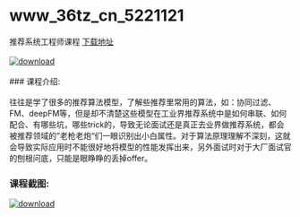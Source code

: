 # www_36tz_cn_5221121
推荐系统工程师课程
[下载地址](http://www.36tz.cn/article/5221121 "下载地址")
<br/></br>[![download](http://36tz.cn/muke_img/2021_09_1-35-300x167.png "下载地址")](http://www.36tz.cn/article/5221121 "下载地址")
<br/></br>### 课程介绍:<br/></br>往往是学了很多的推荐算法模型，了解些推荐里常用的算法，如：协同过滤、FM、deepFM等，但是却不清楚这些模型在工业界推荐系统中是如何串联、如何配合、有哪些坑，哪些trick的，导致无论面试还是真正去业界做推荐系统，都会被推荐领域的”老枪老炮“们一眼识别出小白属性。对于算法原理理解不深刻，这就会导致实际应用时不能很好地将模型的性能发挥出来，另外面试时对于大厂面试官的刨根问底，只能是眼睁睁的丢掉offer。

### 课程截图:
[![download](http://36tz.cn/muke_img/2021_09_2-32.png "下载地址")](http://www.36tz.cn/article/5221121 "下载地址")
